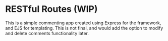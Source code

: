 # RESTful Routes (WIP)

This is a simple commenting app created using Express for the framework, and EJS for templating. This is not final, and would add the option to modify and delete comments functionality later.
